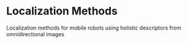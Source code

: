 # Localization Methods
Localization methods for mobile robots using holistic descriptors from omnidirectional images